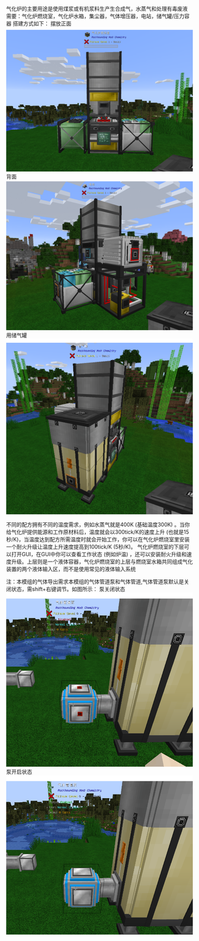  气化炉的主要用途是使用煤浆或有机浆料生产生合成气，水蒸气和处理有毒废液
需要：气化炉燃烧室，气化炉水箱，集尘器，气体增压器，电站，储气罐/压力容器
搭建方式如下：
摆放正面
![Example](摆放正面.png)
背面
![Example](背面.png)
用储气罐
![Example](用储气罐.png)

不同的配方拥有不同的温度需求，例如水蒸气就是400K (基础温度300K) 。当你给气化炉提供能源和工作原材料后，温度就会以300tick/K的速度上升 (也就是15秒/K)，当温度达到配方所需温度时就会开始工作，你可以在气化炉燃烧室里安装一个耐火升级让温度上升速度提高到100tick/K (5秒/K)。
    气化炉燃烧室的下层可以打开GUI，在GUI中你可以查看工作状态 (例如炉温) ，还可以安装耐火升级和速度升级。上层则是一个液体容器，气化炉燃烧室的上层与燃烧室水箱共同组成气化装置的两个液体输入区，而不是使用常见的液体输入系统

注：本模组的气体导出需求本模组的气体管道泵和气体管道,气体管道泵默认是关闭状态，需shift+右键调节。如图所示：
泵关闭状态
![Example](泵关闭状态.png)
泵开启状态
![Example](泵开启状态.png)